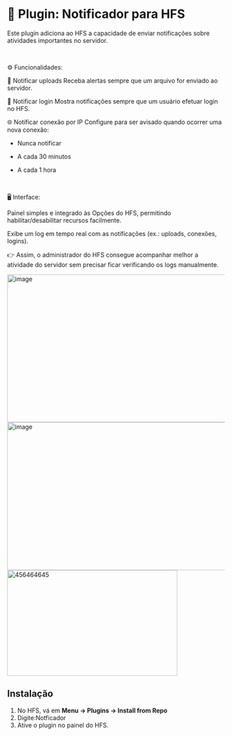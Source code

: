# 📌 Plugin: Notificador para HFS

Este plugin adiciona ao HFS a capacidade de enviar notificações sobre atividades importantes no servidor.

 

⚙️ Funcionalidades:

🔔 Notificar uploads
Receba alertas sempre que um arquivo for enviado ao servidor.

👤 Notificar login
Mostra notificações sempre que um usuário efetuar login no HFS.

🌐 Notificar conexão por IP
Configure para ser avisado quando ocorrer uma nova conexão:

* Nunca notificar

* A cada 30 minutos

* A cada 1 hora

 

🖥️ Interface:

Painel simples e integrado às Opções do HFS, permitindo habilitar/desabilitar recursos facilmente.

Exibe um log em tempo real com as notificações (ex.: uploads, conexões, logins).

👉 Assim, o administrador do HFS consegue acompanhar melhor a atividade do servidor sem precisar ficar verificando os logs manualmente.

<img width="984" height="343" alt="image" src="https://github.com/user-attachments/assets/9106806d-db40-4c95-b636-f86b4c73c13b" draggable="false">

<img width="983" height="343" alt="image" src="https://github.com/user-attachments/assets/a84ccd7d-1179-4f5f-8217-8edf327d123e" draggable="false">

<img width="394" height="245" alt="456464645" src="https://github.com/user-attachments/assets/03a79254-7aa9-451c-a76b-9fef93b2e3b8" draggable="false">

## Instalação
1. No HFS, vá em **Menu → Plugins → Install from Repo**
2. Digite:Notficador
3. Ative o plugin no painel do HFS.

